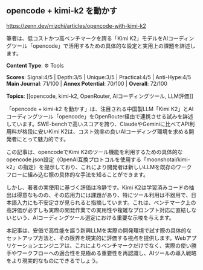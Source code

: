 ## opencode + kimi-k2 を動かす

https://zenn.dev/mizchi/articles/opencode-with-kimi-k2

筆者は、低コストかつ高ベンチマークを誇る「Kimi K2」モデルをAIコーディングツール「opencode」で活用するための具体的な設定と実用上の課題を詳述します。

**Content Type**: ⚙️ Tools

**Scores**: Signal:4/5 | Depth:3/5 | Unique:3/5 | Practical:4/5 | Anti-Hype:4/5
**Main Journal**: 71/100 | **Annex Potential**: 70/100 | **Overall**: 72/100

**Topics**: [[opencode, kimi-k2, OpenRouter, AIコーディングツール, LLM評価]]

「opencode + kimi-k2 を動かす」は、注目される中国製LLM「Kimi K2」とAIコーディングツール「opencode」をOpenRouter経由で連携させる試みを詳述しています。SWE-benchで高いスコアを誇り、ClaudeやGeminiに比べてAPI利用料が格段に安いKimi K2は、コスト効率の良いAIコーディング環境を求める開発者にとって魅力的です。

この記事は、opencodeでKimi K2のツール機能を利用するための具体的なopencode.json設定（OpenAI互換プロトコルを使用する「moonshotai/kimi-k2」の指定）を提示しており、これにより開発者は新しいLLMを既存のワークフローに組み込む際の具体的な手法を知ることができます。

しかし、著者の実使用に基づく評価は冷静です。Kimi K2は学習済みコードの抽出は得意なものの、その応用力には課題があり、特にツール利用は不器用で、日本語入力にも不安定さが見られると指摘しています。これは、ベンチマーク上の高評価が必ずしも実際の開発作業での実用性や複雑なプロンプト対応に直結しないという、AIコーディングツール選定における重要な示唆を与えます。

本記事は、安価で高性能を謳う新興LLMを実際の開発環境で試す際の具体的なセットアップ方法と、その限界を現実的に評価する視点を提供します。Webアプリケーションエンジニアは、これによりベンチマークだけでなく、実際の使い勝手やワークフローへの適合性を見極める重要性を再認識し、AIツールの導入戦略をより現実的なものにできるでしょう。